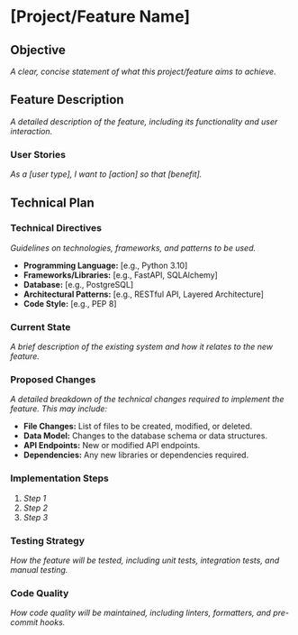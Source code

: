 # [Project/Feature Name]

## Objective

*A clear, concise statement of what this project/feature aims to achieve.*

## Feature Description

*A detailed description of the feature, including its functionality and user interaction.*

### User Stories

*As a [user type], I want to [action] so that [benefit].*

## Technical Plan

### Technical Directives

*Guidelines on technologies, frameworks, and patterns to be used.*
*   **Programming Language:** [e.g., Python 3.10]
*   **Frameworks/Libraries:** [e.g., FastAPI, SQLAlchemy]
*   **Database:** [e.g., PostgreSQL]
*   **Architectural Patterns:** [e.g., RESTful API, Layered Architecture]
*   **Code Style:** [e.g., PEP 8]

### Current State

*A brief description of the existing system and how it relates to the new feature.*

### Proposed Changes

*A detailed breakdown of the technical changes required to implement the feature. This may include:*

*   **File Changes:** List of files to be created, modified, or deleted.
*   **Data Model:** Changes to the database schema or data structures.
*   **API Endpoints:** New or modified API endpoints.
*   **Dependencies:** Any new libraries or dependencies required.

### Implementation Steps

1.  *Step 1*
2.  *Step 2*
3.  *Step 3*

### Testing Strategy

*How the feature will be tested, including unit tests, integration tests, and manual testing.*

### Code Quality

*How code quality will be maintained, including linters, formatters, and pre-commit hooks.*
